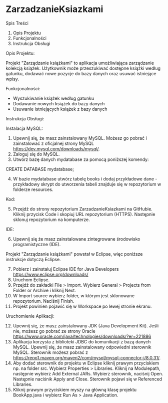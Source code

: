 # ZarzadzanieKsiazkami

Spis Treści
1. Opis Projektu
2. Funkcjonalności
3. Instrukcja Obsługi


Opis Projektu:

Projekt "Zarządzanie książkami" to aplikacja umożliwiająca zarządzanie kolekcją książek. Użytkownik może przeszukiwać dostępne książki według gatunku, dodawać nowe pozycje do bazy danych oraz usuwać istniejące wpisy.



Funkcjonalności:

- Wyszukiwanie książek według gatunku
- Dodawanie nowych książek do bazy danych
- Usuwanie istniejących książek z bazy danych



Instrukcja Obsługi:

Instalacja MySQL:

1. Upewnij się, że masz zainstalowany MySQL. Możesz go pobrać i zainstalować z oficjalnej strony MySQL https://dev.mysql.com/downloads/mysql/.
2. Zaloguj się do MySQL.
3. Utwórz bazę danych mydatabase za pomocą poniższej komendy:

CREATE DATABASE mydatabase;

4. W bazie mydatabase utwórz tabelę books i dodaj przykładowe dane - przykładowy skrypt do utworzenia tabeli znajduje się w repozytorium w folderze resources.

Kod: 

5. Przejdź do strony repozytorium ZarzadzanieKsiazkami na GitHubie. Kliknij przycisk Code i skopiuj URL repozytorium (HTTPS). Następnie sklonuj repozytorium na komputerze.

IDE:

6. Upewnij się że masz zainstalowane zintegrowane środowisko programistyczne (IDE). 

Projekt "Zarządzanie książkami" powstał w Eclipse, więc poniższe instrukcje dotyczą Eclipse. 

7. Pobierz i zainstaluj Eclipse IDE for Java Developers https://www.eclipse.org/downloads/
8. Uruchom Eclipse. 
9. Przejdź do zakładki File > Import. Wybierz General > Projects from Folder or Archive i kliknij Next. 
10. W Import source wybierz folder, w którym jest sklonowane repozytorium. Naciśnij Finish.
11. Projekt powinien pojawić się w Workspace po lewej stronie ekranu.  

Uruchomienie Aplikacji:

12. Upewnij się, że masz zainstalowany JDK (Java Development Kit). Jeśli nie, możesz go pobrać ze strony Oracle https://www.oracle.com/java/technologies/downloads/?er=221886
13. Aplikacja korzysta z biblioteki JDBC do komunikacji z bazą danych MySQL. Upewnij się, że masz zainstalowany odpowiedni sterownik MySQL. Sterownik możesz pobrać z https://repo1.maven.org/maven2/com/mysql/mysql-connector-j/8.0.31/.
14. Aby dodać sterownik do projektu w Eclipse kliknij prawym przyciskiem np. na folder src. Wybierz Properties > Libraries. Kliknij na Modulepath, następnie wybierz Add External JARs. Wybierz sterownik, naciśnij Open. Następnie naciśnik Apply and Close. Sterownik pojawi się w Referenced Libraries.
15. Kliknij prawym przyciskiem myszy na główną klasę projektu BookApp.java i wybierz Run As > Java Application.

